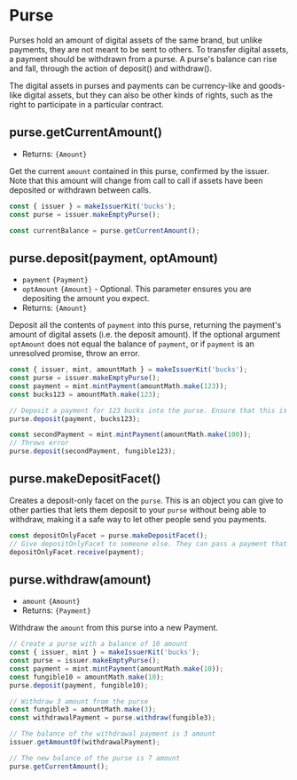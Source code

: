 # Purse
Purses hold an amount of digital assets of the same brand, but unlike payments, they are not meant to be sent to others. To transfer digital assets, a payment should be withdrawn from a purse. A purse's balance can rise and fall, through the action of deposit() and withdraw().

The digital assets in purses and payments can be currency-like and goods-like digital assets, but they can also be other kinds of rights, such as the right to participate in a particular contract.

## purse.getCurrentAmount()
- Returns: `{Amount}`

Get the current `amount` contained in this purse, confirmed by the
issuer. Note that this amount will change from call to call if assets
have been deposited or withdrawn between calls. 

```js
const { issuer } = makeIssuerKit('bucks');
const purse = issuer.makeEmptyPurse();

const currentBalance = purse.getCurrentAmount();
```

## purse.deposit(payment, optAmount)
- `payment` `{Payment}`
- `optAmount` `{Amount}` - Optional. This parameter ensures you are depositing the amount you expect.
- Returns: `{Amount}`

Deposit all the contents of `payment` into this purse, returning the payment's amount
of digital assets (i.e. the deposit amount). If the optional argument `optAmount` does not equal the balance of
`payment`, or if `payment` is an unresolved promise, throw an error.

```js
const { issuer, mint, amountMath } = makeIssuerKit('bucks');
const purse = issuer.makeEmptyPurse();
const payment = mint.mintPayment(amountMath.make(123));
const bucks123 = amountMath.make(123);

// Deposit a payment for 123 bucks into the purse. Ensure that this is the amount you expect.
purse.deposit(payment, bucks123);

const secondPayment = mint.mintPayment(amountMath.make(100));
// Throws error
purse.deposit(secondPayment, fungible123);

```

## purse.makeDepositFacet()

Creates a deposit-only facet on the `purse`. This is an object you can give to other parties
that lets them deposit to your  `purse` without being able to withdraw, making it a safe
way to let other people send you payments.
```js
const depositOnlyFacet = purse.makeDepositFacet();
// Give depositOnlyFacet to someone else. They can pass a payment that will be deposited:
depositOnlyFacet.receive(payment);
```

## purse.withdraw(amount)
- `amount` `{Amount}`
- Returns: `{Payment}`

Withdraw the `amount` from this purse into a new Payment.

```js
// Create a purse with a balance of 10 amount
const { issuer, mint } = makeIssuerKit('bucks');
const purse = issuer.makeEmptyPurse();
const payment = mint.mintPayment(amountMath.make(10));
const fungible10 = amountMath.make(10);
purse.deposit(payment, fungible10);

// Withdraw 3 amount from the purse
const fungible3 = amountMath.make(3);
const withdrawalPayment = purse.withdraw(fungible3);

// The balance of the withdrawal payment is 3 amount
issuer.getAmountOf(withdrawalPayment);

// The new balance of the purse is 7 amount
purse.getCurrentAmount();
```
